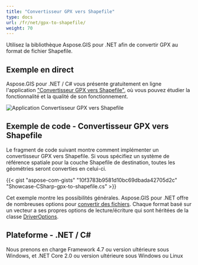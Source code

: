 ```yaml
---
title: "Convertisseur GPX vers Shapefile"
type: docs
url: /fr/net/gpx-to-shapefile/
weight: 70
---
```


Utilisez la bibliothèque Aspose.GIS pour .NET afin de convertir GPX au format de fichier Shapefile.

## **Exemple en direct**

Aspose.GIS pour .NET / C# vous présente gratuitement en ligne l'application ["Convertisseur GPX vers Shapefile"](https://products.aspose.app/gis/conversion/gpx-to-shapefile), où vous pouvez étudier la fonctionnalité et la qualité de son fonctionnement.

![Application Convertisseur GPX vers Shapefile](conversion.png)

## **Exemple de code - Convertisseur GPX vers Shapefile**

Le fragment de code suivant montre comment implémenter un convertisseur GPX vers Shapefile. Si vous spécifiez un système de référence spatiale pour la couche Shapefile de destination, toutes les géométries seront converties en celui-ci. 

{{< gist "aspose-com-gists" "10f3783b9581d10bc69dbada42705d2c" "Showcase-CSharp-gpx-to-shapefile.cs" >}}

Cet exemple montre les possibilités générales. Aspose.GIS pour .NET offre de nombreuses options pour [convertir des fichiers](https://docs.aspose.com/gis/net/vector-layers/). Chaque format basé sur un vecteur a ses propres options de lecture/écriture qui sont héritées de la classe [DriverOptions](https://reference.aspose.com/gis/net/aspose.gis/driveroptions).

## **Plateforme - .NET / C#**

Nous prenons en charge Framework 4.7 ou version ultérieure sous Windows, et .NET Core 2.0 ou version ultérieure sous Windows ou Linux
